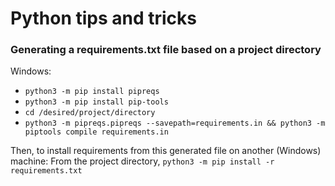# Python tips and tricks

### Generating a requirements.txt file based on a project directory 

Windows:
- `python3 -m pip install pipreqs`
- `python3 -m pip install pip-tools`
- `cd /desired/project/directory`
- `python3 -m pipreqs.pipreqs --savepath=requirements.in && python3 -m piptools compile requirements.in`

Then, to install requirements from this generated file on another (Windows) machine:
From the project directory, `python3 -m pip install -r requirements.txt`
